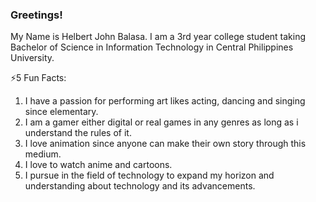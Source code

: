 ### Greetings!
My Name is Helbert John Balasa. I am a 3rd year college student taking Bachelor of Science in Information Technology in Central Philippines University.

⚡5 Fun Facts:
1. I have a passion for performing art likes acting, dancing and singing since elementary.
2. I am a gamer either digital or real games in any genres as long as i understand the rules of it.
3. I love animation since anyone can make their own story through this medium.
4. I love to watch anime and cartoons.
5. I pursue in the field of technology to expand my horizon and understanding about technology and its advancements.

<!--
**TechHel/TechHel** is a ✨ _special_ ✨ repository because its `README.md` (this file) appears on your GitHub profile.

Here are some ideas to get you started:

- 🔭 I’m currently working on ...
- 🌱 I’m currently learning ...
- 👯 I’m looking to collaborate on ...
- 🤔 I’m looking for help with ...
- 💬 Ask me about ...
- 📫 How to reach me: ...
- 😄 Pronouns: ...
- ⚡ Fun fact: ...
-->
